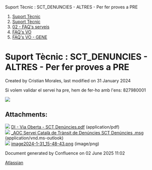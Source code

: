 Suport Tècnic : SCT\_DENUNCIES - ALTRES - Per fer proves a PRE  

1.  [Suport Tècnic](index.md)
2.  [Suport Tècnic](13893782.md)
3.  [02 - FAQ's serveis](26313393.md)
4.  [FAQ's VO](28705575.md)
5.  [FAQ's VO - GENE](28705577.md)

Suport Tècnic : SCT\_DENUNCIES - ALTRES - Per fer proves a PRE
==============================================================

Created by Cristian Morales, last modified on 31 January 2024

Si volem validar el servei ha pre, hem de fer-ho amb l'ens: 827980001

  

![](attachments/100008167/100009007.png)

Attachments:
------------

![](images/icons/bullet_blue.gif) [DI - Via Oberta - SCT Denúncies.pdf](attachments/100008167/100008168.pdf) (application/pdf)  
![](images/icons/bullet_blue.gif) [\_AOC Servei Català de Trànsit de Denúncies SCT Denúncies .msg](attachments/100008167/100008169.msg) (application/vnd.ms-outlook)  
![](images/icons/bullet_blue.gif) [image2024-1-31\_15-48-43.png](attachments/100008167/100009007.png) (image/png)  

Document generated by Confluence on 02 June 2025 11:02

[Atlassian](http://www.atlassian.com/)
